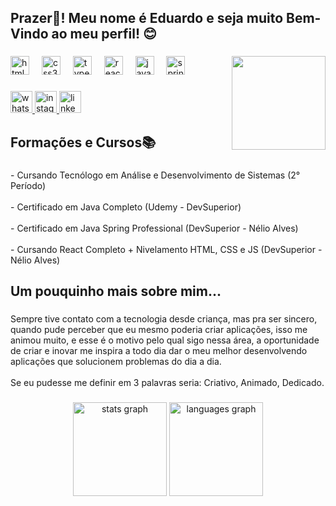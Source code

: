 <h2 align="left">Prazer👋! Meu nome é Eduardo e seja muito Bem-Vindo ao meu perfil! 😊</h2>

###


</div>

###

<img align="right" height="150" src="https://media2.giphy.com/media/bGgsc5mWoryfgKBx1u/giphy.gif"  />

###

<div align="left">
  <img src="https://cdn.jsdelivr.net/gh/devicons/devicon/icons/html5/html5-original.svg" height="30" alt="html5 logo"  />
  <img width="12" />
  <img src="https://cdn.jsdelivr.net/gh/devicons/devicon/icons/css3/css3-original.svg" height="30" alt="css3 logo"  />
  <img width="12" />
  <img src="https://cdn.jsdelivr.net/gh/devicons/devicon/icons/typescript/typescript-original.svg" height="30" alt="typescript logo"  />
  <img width="12" />
  <img src="https://cdn.jsdelivr.net/gh/devicons/devicon/icons/react/react-original.svg" height="30" alt="react logo"  />
  <img width="12" />
  <img src="https://cdn.jsdelivr.net/gh/devicons/devicon/icons/java/java-original.svg" height="30" alt="java logo"  />
  <img width="12" />
  <img src="https://cdn.jsdelivr.net/gh/devicons/devicon/icons/spring/spring-original.svg" height="30" alt="spring logo"  />
</div>

###

<div align="left">
  <a href="https://wa.me/5527992657127" target="_blank">
    <img src="https://img.shields.io/static/v1?message=Whatsapp&logo=whatsapp&label=&color=25D366&logoColor=white&labelColor=&style=for-the-badge" height="35" alt="whatsapp logo"  />
  </a>
  <a href="https://www.instagram.com/dudugollner05/" target="_blank">
    <img src="https://img.shields.io/static/v1?message=Instagram&logo=instagram&label=&color=E4405F&logoColor=white&labelColor=&style=for-the-badge" height="35" alt="instagram logo"  />
  </a>
  <a href="https://www.linkedin.com/in/eduardo-gollner/" target="_blank">
    <img src="https://img.shields.io/static/v1?message=LinkedIn&logo=linkedin&label=&color=0077B5&logoColor=white&labelColor=&style=for-the-badge" height="35" alt="linkedin logo"  />
  </a>
</div>

###

<h2 align="left">Formações e Cursos📚</h2>

###

<p align="left">- Cursando Tecnólogo em Análise e Desenvolvimento de Sistemas (2° Período)<br><br>- Certificado em Java Completo (Udemy - DevSuperior)<br><br>- Certificado em Java Spring Professional (DevSuperior - Nélio Alves)<br><br>- Cursando React Completo + Nivelamento HTML, CSS e JS (DevSuperior - Nélio Alves)</p>

###

<h2 align="left">Um pouquinho mais sobre mim...</h2>

###

<p align="left">Sempre tive contato com a tecnologia desde criança, mas pra ser sincero, quando pude perceber que eu mesmo poderia criar aplicações, isso me animou muito, e esse é o motivo pelo qual sigo nessa área, a oportunidade de criar e inovar me inspira a todo dia dar o meu melhor desenvolvendo aplicações que solucionem problemas do dia a dia.<br><br>Se eu pudesse me definir em 3 palavras seria: Criativo, Animado, Dedicado.</p>

###

<div align="center">
  <img src="https://github-readme-stats.vercel.app/api?username=EduardoGollner0609&hide_title=false&hide_rank=false&show_icons=true&include_all_commits=true&count_private=true&disable_animations=false&theme=dracula&locale=en&hide_border=false" height="150" alt="stats graph"  />
  <img src="https://github-readme-stats.vercel.app/api/top-langs?username=EduardoGollner0609&locale=en&hide_title=false&layout=compact&card_width=320&langs_count=5&theme=dracula&hide_border=false" height="150" alt="languages graph"  />
